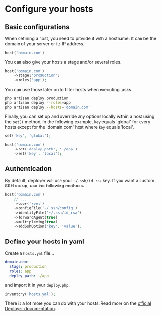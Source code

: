 # Configure your hosts

## Basic configurations

When defining a host, you need to provide it with a hostname. It can be the domain of your server or its IP address.

```php
host('domain.com')
```

You can also give your hosts a stage and/or several roles.

```php
host('domain.com')
    ->stage('production')
    ->roles('app');
```

You can use those later on to filter hosts when executing tasks.

```bash
php artisan deploy production
php artisan deploy --roles=app
php artisan deploy --hosts='domain.com'
```

Finally, you can set up and override any options locally within a host using the `set()` method. In the following example, `key` equals 'global' for every hosts except for the 'domain.com' host where `key` equals 'local'.

```php
set('key', 'global');

host('domain.com')
    ->set('deploy_path', '~/app')
    ->set('key', 'local');
```

## Authentication

By default, deployer will use your `~/.ssh/id_rsa` key. If you want a custom SSH set up, use the following methods.

```php
host('domain.com')
    // ...
    ->user('root')
    ->configFile('~/.ssh/config')
    ->identityFile('~/.ssh/id_rsa')
    ->forwardAgent(true)
    ->multiplexing(true)
    ->addSshOption('key', 'value');
```

## Define your hosts in yaml

Create a `hosts.yml` file...

```yaml
domain.com:
  stage: production
  roles: app
  deploy_path: ~/app
```

and import it in your `deploy.php`.

```php
inventory('hosts.yml');
```

There is a lot more you can do with your hosts. Read more on the [official Deployer documentation](https://deployer.org/docs/hosts).
